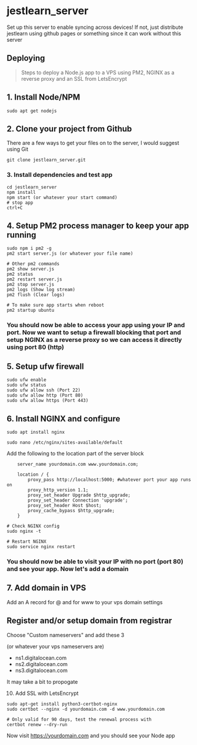# jestlearn_server
Set up this server to enable syncing across devices! If not, just distribute jestlearn using github pages or something since it can work without this server
## Deploying
> Steps to deploy a Node.js app to a VPS using PM2, NGINX as a reverse proxy and an SSL from LetsEncrypt

## 1. Install Node/NPM
```
sudo apt get nodejs
```

## 2. Clone your project from Github
There are a few ways to get your files on to the server, I would suggest using Git
```
git clone jestlearn_server.git
```

### 3. Install dependencies and test app
```
cd jestlearn_server
npm install
npm start (or whatever your start command)
# stop app
ctrl+C
```
## 4. Setup PM2 process manager to keep your app running
```
sudo npm i pm2 -g
pm2 start server.js (or whatever your file name)

# Other pm2 commands
pm2 show server.js 
pm2 status
pm2 restart server.js 
pm2 stop server.js
pm2 logs (Show log stream)
pm2 flush (Clear logs)

# To make sure app starts when reboot
pm2 startup ubuntu
```
### You should now be able to access your app using your IP and port. Now we want to setup a firewall blocking that port and setup NGINX as a reverse proxy so we can access it directly using port 80 (http)

## 5. Setup ufw firewall
```
sudo ufw enable
sudo ufw status
sudo ufw allow ssh (Port 22)
sudo ufw allow http (Port 80)
sudo ufw allow https (Port 443)
```

## 6. Install NGINX and configure
```
sudo apt install nginx

sudo nano /etc/nginx/sites-available/default
```
Add the following to the location part of the server block
```
    server_name yourdomain.com www.yourdomain.com;

    location / {
        proxy_pass http://localhost:5000; #whatever port your app runs on
        proxy_http_version 1.1;
        proxy_set_header Upgrade $http_upgrade;
        proxy_set_header Connection 'upgrade';
        proxy_set_header Host $host;
        proxy_cache_bypass $http_upgrade;
    }
```
```
# Check NGINX config
sudo nginx -t

# Restart NGINX
sudo service nginx restart
```

### You should now be able to visit your IP with no port (port 80) and see your app. Now let's add a domain

## 7. Add domain in VPS
Add an A record for @ and for www to your vps domain settings


## Register and/or setup domain from registrar
Choose "Custom nameservers" and add these 3

(or whatever your vps nameservers are)
* ns1.digitalocean.com
* ns2.digitalocean.com
* ns3.digitalocean.com

It may take a bit to propogate

10. Add SSL with LetsEncrypt
```
sudo apt-get install python3-certbot-nginx
sudo certbot --nginx -d yourdomain.com -d www.yourdomain.com

# Only valid for 90 days, test the renewal process with
certbot renew --dry-run
```

Now visit https://yourdomain.com and you should see your Node app